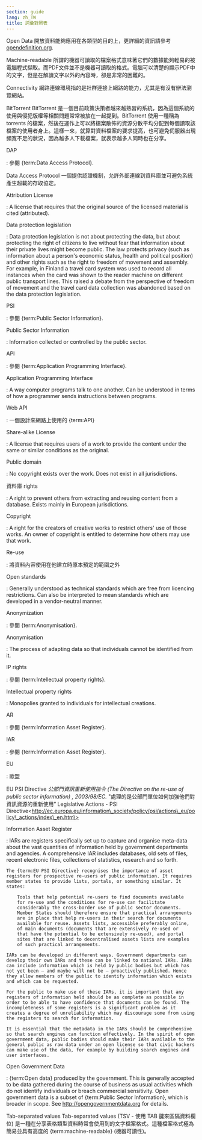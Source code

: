 ```yaml
---
section: guide
lang: zh_TW
title: 詞彙對照表
---
```


Open Data 開放資料能夠應用在各類型的目的上，更詳細的資訊請參考[opendefinition.org](http://www.opendefinition.org/).

Machine-readable 所謂的機器可讀取的檔案格式意味著它們的數據能夠輕易的被電腦程式擷取。而PDF文件並不是機器可讀取的格式。電腦可以清楚的顯示PDF中的文字，但是在解讀文字以外的內容時，卻是非常的困難的。

Connectivity 網路連線環境指的是社群連接上網路的能力，尤其是有沒有辦法瀏覽網站。

BitTorrent BitTorrent 是一個目前政策決策者越來越熟習的系統，因為這個系統的使用與侵犯版權等相關問題常常被放在一起提到。BitTorrent 使用一種稱為 torrents 的檔案，然後在運作上可以將檔案散佈的資源分散平均分配到每個讀取該檔案的使用者身上。這樣一來，就算對資料檔案的要求提高，也可避免伺服器出現頻寬不足的狀況，因為越多人下載檔案，就表示越多人同時也在分享。

DAP

:   參閱 {term:Data Access Protocol}.

Data Access Protocol 一個提供認證機制，允許外部連線到資料庫並可避免系統產生超載的存取協定。

Attribution License

:   A license that requires that the original source of the licensed material is cited (attributed).

Data protection legislation

:   Data protection legislation is not about protecting the data, but about protecting the right of citizens to live without fear that information about their private lives might become public. The law protects privacy (such as information about a person's economic status, health and political position) and other rights such as the right to freedom of movement and assembly. For example, in Finland a travel card system was used to record all instances when the card was shown to the reader machine on different public transport lines. This raised a debate from the perspective of freedom of movement and the travel card data collection was abandoned based on the data protection legislation.

PSI

:   參閱 {term:Public Sector Information}.

Public Sector Information

:   Information collected or controlled by the public sector.

API

:   參閱 {term:Application Programming Interface}.

Application Programming Interface

:   A way computer programs talk to one another. Can be understood in terms of how a programmer sends instructions between programs.

Web API

:   一個設計來網路上使用的 {term:API}

Share-alike License

:   A license that requires users of a work to provide the content under the same or similar conditions as the original.

Public domain

:   No copyright exists over the work. Does not exist in all jurisdictions.

資料庫 rights

:   A right to prevent others from extracting and reusing content from a database. Exists mainly in European jurisdictions.

Copyright

:   A right for the creators of creative works to restrict others' use of those works. An owner of copyright is entitled to determine how others may use that work.

Re-use

:   將資料內容使用在他建立時原本預定的範圍之外

Open standards

:   Generally understood as technical standards which are free from licencing restrictions. Can also be interpreted to mean standards which are developed in a vendor-neutral manner.

Anonymization

:   參閱 {term:Anonymisation}.

Anonymisation

:   The process of adapting data so that individuals cannot be identified from it.

IP rights

:   參閱 {term:Intellectual property rights}.

Intellectual property rights

:   Monopolies granted to individuals for intellectual creations.

AR

:   參閱 {term:Information Asset Register}.

IAR

:   參閱 {term:Information Asset Register}.

EU

:   歐盟

EU PSI Directive *公部門資訊重新使用指令 (The Directive on the re-use of public sector information) , 2003/98/EC.* "處理的是公部門單位如何加強他們對資訊資源的重新使用” Legislative Actions - PSI Directive\<http://ec.europa.eu/information\_society/policy/psi/actions\_eu/policy\_actions/index\_en.htm\>

Information Asset Register

:   IARs are registers specifically set up to capture and organise meta-data about the vast quantities of information held by government departments and agencies. A comprehensive IAR includes databases, old sets of files, recent electronic files, collections of statistics, research and so forth.

    The {term:EU PSI Directive} recognises the importance of asset registers for prospective re-users of public information. It requires member states to provide lists, portals, or something similar. It states:

        Tools that help potential re-users to find documents available 
        for re-use and the conditions for re-use can facilitate 
        considerably the cross-border use of public sector documents. 
        Member States should therefore ensure that practical arrangements 
        are in place that help re-users in their search for documents 
        available for reuse. Assets lists, accessible preferably online, 
        of main documents (documents that are extensively re-used or 
        that have the potential to be extensively re-used), and portal 
        sites that are linked to decentralised assets lists are examples 
        of such practical arrangements.

    IARs can be developed in different ways. Government departments can develop their own IARs and these can be linked to national IARs. IARs can include information which is held by public bodies but which has not yet been – and maybe will not be – proactively published. Hence they allow members of the public to identify information which exists and which can be requested.

    For the public to make use of these IARs, it is important that any registers of information held should be as complete as possible in order to be able to have confidence that documents can be found. The incompleteness of some registers is a significant problem as it creates a degree of unreliability which may discourage some from using the registers to search for information.

    It is essential that the metadata in the IARs should be comprehensive so that search engines can function effectively. In the spirit of open government data, public bodies should make their IARs available to the general public as raw data under an open license so that civic hackers can make use of the data, for example by building search engines and user interfaces.

Open Government Data

:   {term:Open data} produced by the government. This is generally accepted to be data gathered during the course of business as usual activities which do not identify individuals or breach commercial sensitivity. Open government data is a subset of {term:Public Sector Information}, which is broader in scope. See <http://opengovernmentdata.org> for details.

Tab-separated values Tab-separated values (TSV - 使用 TAB 鍵來區隔資料欄位) 是一種在分享表格類型資料時常會使用到的文字檔案格式。這種檔案格式極為簡易並具有高度的 {term:machine-readable} (機器可讀性)。